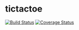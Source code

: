 # tictactoe
[![Build Status](https://travis-ci.com/shannongamby/tictactoe.svg?branch=master)](https://travis-ci.com/shannongamby/tictactoe)
[![Coverage Status](https://coveralls.io/repos/github/shannongamby/tictactoe/badge.svg?branch=master)](https://coveralls.io/github/shannongamby/tictactoe?branch=master)
